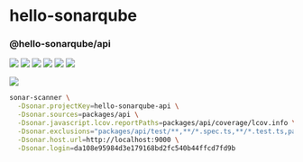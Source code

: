 # hello-sonarqube

### @hello-sonarqube/api

![](http://localhost:9000/api/project_badges/measure?project=hello-sonarqube-api&metric=alert_status&token=52240c435aa2df05437d9f878258987baff064a2)
![](http://localhost:9000/api/project_badges/measure?project=hello-sonarqube-api&metric=sqale_rating&token=52240c435aa2df05437d9f878258987baff064a2)
![](http://localhost:9000/api/project_badges/measure?project=hello-sonarqube-api&metric=reliability_rating&token=52240c435aa2df05437d9f878258987baff064a2)
![](http://localhost:9000/api/project_badges/measure?project=hello-sonarqube-api&metric=coverage&token=52240c435aa2df05437d9f878258987baff064a2)
![](http://localhost:9000/api/project_badges/measure?project=hello-sonarqube-api&metric=code_smells&token=52240c435aa2df05437d9f878258987baff064a2)
![](http://localhost:9000/api/project_badges/measure?project=hello-sonarqube-api&metric=sqale_index&token=52240c435aa2df05437d9f878258987baff064a2)

![](http://localhost:9000/api/project_badges/quality_gate?project=hello-sonarqube-api&token=52240c435aa2df05437d9f878258987baff064a2)

```sh
sonar-scanner \
  -Dsonar.projectKey=hello-sonarqube-api \
  -Dsonar.sources=packages/api \
  -Dsonar.javascript.lcov.reportPaths=packages/api/coverage/lcov.info \
  -Dsonar.exclusions="packages/api/test/**,**/*.spec.ts,**/*.test.ts,packages/api/src/main.ts" \
  -Dsonar.host.url=http://localhost:9000 \
  -Dsonar.login=da108e95984d3e179168bd2fc540b44ffcd7fd9b
```

